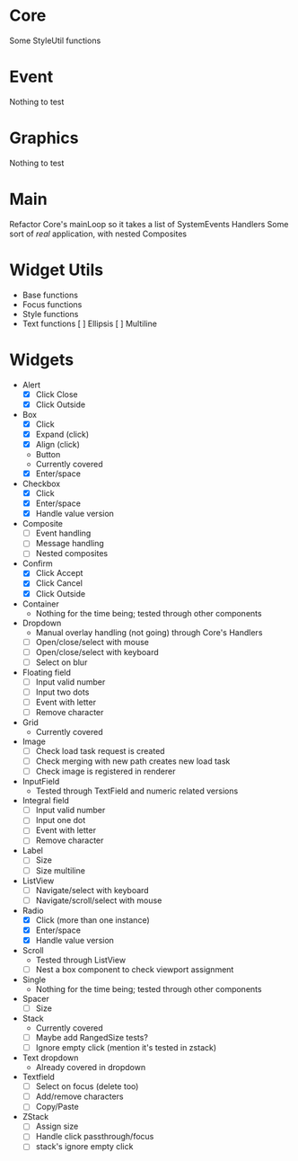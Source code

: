 # Core
  Some StyleUtil functions

# Event
  Nothing to test

# Graphics
  Nothing to test

# Main
  Refactor Core's mainLoop so it takes a list of SystemEvents
  Handlers
  Some sort of _real_ application, with nested Composites

# Widget Utils
- Base functions
- Focus functions
- Style functions
- Text functions
  [ ] Ellipsis
  [ ] Multiline

# Widgets
- Alert
  - [x] Click Close
  - [x] Click Outside
- Box
  - [x] Click
  - [x] Expand (click)
  - [x] Align (click)
  - Button
  - Currently covered
  - [x] Enter/space
- Checkbox
  - [x] Click
  - [x] Enter/space
  - [x] Handle value version
- Composite
  - [ ] Event handling
  - [ ] Message handling
  - [ ] Nested composites
- Confirm
  - [x] Click Accept
  - [x] Click Cancel
  - [x] Click Outside
- Container
  - Nothing for the time being; tested through other components
- Dropdown
  - Manual overlay handling (not going) through Core's Handlers
  - [ ] Open/close/select with mouse
  - [ ] Open/close/select with keyboard
  - [ ] Select on blur
- Floating field
  - [ ] Input valid number
  - [ ] Input two dots
  - [ ] Event with letter
  - [ ] Remove character
- Grid
  - Currently covered
- Image
  - [ ] Check load task request is created
  - [ ] Check merging with new path creates new load task
  - [ ] Check image is registered in renderer
- InputField
  - Tested through TextField and numeric related versions
- Integral field
  - [ ] Input valid number
  - [ ] Input one dot
  - [ ] Event with letter
  - [ ] Remove character
- Label
  - [ ] Size
  - [ ] Size multiline
- ListView
  - [ ] Navigate/select with keyboard
  - [ ] Navigate/scroll/select with mouse
- Radio
  - [x] Click (more than one instance)
  - [x] Enter/space
  - [x] Handle value version
- Scroll
  - Tested through ListView
  - [ ] Nest a box component to check viewport assignment
- Single
  - Nothing for the time being; tested through other components
- Spacer
  - [ ] Size
- Stack
  - Currently covered
  - [ ] Maybe add RangedSize tests?
  - [ ] Ignore empty click (mention it's tested in zstack)
- Text dropdown
  - Already covered in dropdown
- Textfield
  - [ ] Select on focus (delete too)
  - [ ] Add/remove characters
  - [ ] Copy/Paste
- ZStack
  - [ ] Assign size
  - [ ] Handle click passthrough/focus
  - [ ] stack's ignore empty click
